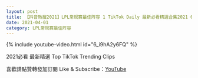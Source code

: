 ```yaml
---
layout: post
title: 【抖音熱搜2021】LPL常规赛最佳阵容 1 TikTok Daily 最新必看精選合集2021 04 01
date: 2021-04-01
category: LPL常规赛最佳阵容
---
```


{% include youtube-video.html id="6_i9hA2y6FQ" %}

2021必看 最新精選 Top TikTok Trending Clips

喜歡請點贊轉發加訂閱 Like & Subscribe：[YouTube](https://www.youtube.com/channel/UCAoR7VcanIPd04uEq_GIylA/videos)

